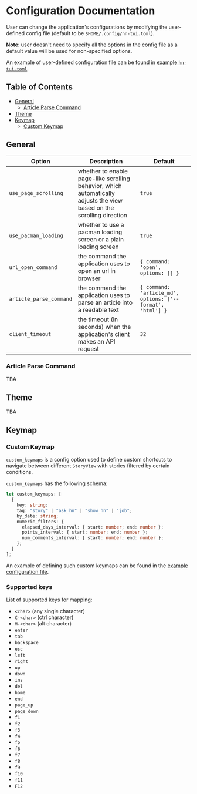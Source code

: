 # Configuration Documentation

User can change the application's configurations by modifying the user-defined config file (default to be `$HOME/.config/hn-tui.toml`).

**Note**: user doesn't need to specify all the options in the config file as a default value will be used for non-specified options.

An example of user-defined configuration file can be found in [example `hn-tui.toml`](https://github.com/aome510/hackernews-TUI/blob/main/examples/hn-tui.toml).

## Table of Contents

- [General](#general)
  - [Article Parse Command](#article-parse-command)
- [Theme](#theme)
- [Keymap](#keymap)
  - [Custom Keymap](#custom-keymap)

## General

| Option                  | Description                                                                                                                | Default                                                    |
| ----------------------- | -------------------------------------------------------------------------------------------------------------------------- | ---------------------------------------------------------- |
| `use_page_scrolling`    | whether to enable page-like scrolling behavior, which automatically adjusts the view based on the scrolling direction | `true`                                                     |
| `use_pacman_loading`    | whether to use a pacman loading screen or a plain loading screen                                                           | `true`                                                     |
| `url_open_command`      | the command the application uses to open an url in browser                                                                 | `{ command: 'open', options: [] }`                         |
| `article_parse_command` | the command the application uses to parse an article into a readable text                                                    | `{ command: 'article_md', options: ['--format', 'html'] }` |
| `client_timeout`        | the timeout (in seconds) when the application's client makes an API request                                                       | `32`                                                       |

### Article Parse Command

TBA

## Theme

TBA

## Keymap

### Custom Keymap

`custom_keymaps` is a config option used to define custom shortcuts to navigate between different `StoryView` with stories filtered by certain conditions.

`custom_keymaps` has the following schema:

```typescript
let custom_keymaps: [
  {
    key: string;
    tag: "story" | "ask_hn" | "show_hn" | "job";
    by_date: string;
    numeric_filters: {
      elapsed_days_interval: { start: number; end: number };
      points_interval: { start: number; end: number };
      num_comments_interval: { start: number; end: number };
    };
  }
];
```

An example of defining such custom keymaps can be found in the [example configuration file](https://github.com/aome510/hackernews-TUI/blob/main/examples/hn-tui.toml).
  
### Supported keys

List of supported keys for mapping:

- `<char>` (any single character)
- `C-<char>` (ctrl character)
- `M-<char>` (alt character)
- `enter`
- `tab`
- `backspace`
- `esc`
- `left`
- `right`
- `up`
- `down`
- `ins`
- `del`
- `home`
- `end`
- `page_up`
- `page_down`
- `f1`
- `f2`
- `f3`
- `f4`
- `f5`
- `f6`
- `f7`
- `f8`
- `f9`
- `f10`
- `f11`
- `F12`
